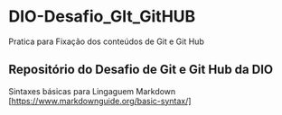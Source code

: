 # DIO-Desafio_GIt_GitHUB
Pratica para Fixação dos conteúdos de Git e Git Hub 
## Repositório do Desafio de Git e Git Hub da DIO 
Sintaxes básicas para Lingaguem Markdown [https://www.markdownguide.org/basic-syntax/]
